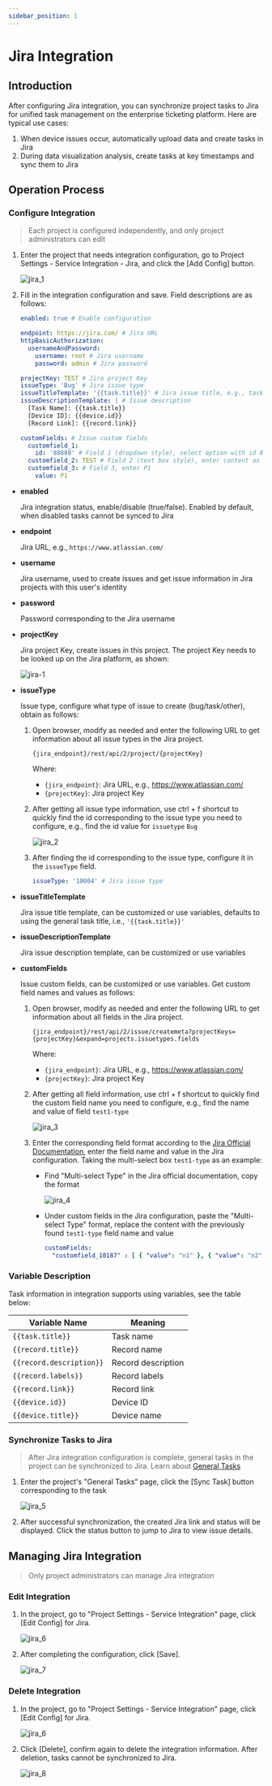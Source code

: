 ```yaml
---
sidebar_position: 1
---
```


# Jira Integration
## Introduction
After configuring Jira integration, you can synchronize project tasks to Jira for unified task management on the enterprise ticketing platform. Here are typical use cases:
1. When device issues occur, automatically upload data and create tasks in Jira
2. During data visualization analysis, create tasks at key timestamps and sync them to Jira

## Operation Process
### Configure Integration

> Each project is configured independently, and only project administrators can edit

1. Enter the project that needs integration configuration, go to Project Settings - Service Integration - Jira, and click the [Add Config] button.

    ![jira_1](./img/jira_1.png)

2. Fill in the integration configuration and save. Field descriptions are as follows:

    ```yaml
    enabled: true # Enable configuration

    endpoint: https://jira.com/ # Jira URL
    httpBasicAuthorization:
      usernameAndPassword:
        username: root # Jira username
        password: admin # Jira password

    projectKey: TEST # Jira project Key
    issueType: 'Bug' # Jira issue type
    issueTitleTemplate: '{{task.title}}' # Jira issue title, e.g., task name
    issueDescriptionTemplate: | # Issue description
      [Task Name]: {{task.title}}
      [Device ID]: {{device.id}}
      [Record Link]: {{record.link}}

    customFields: # Issue custom fields
      customfield_1:
        id: '88888' # Field 1 (dropdown style), select option with id 88888
      customfield_2: TEST # Field 2 (text box style), enter content as TEST
      customfield_3: # Field 3, enter P1
        value: P1
    ```

- **enabled**
  
  Jira integration status, enable/disable (true/false). Enabled by default, when disabled tasks cannot be synced to Jira

- **endpoint**

  Jira URL, e.g., `https://www.atlassian.com/`

- **username**
  
  Jira username, used to create issues and get issue information in Jira projects with this user's identity

- **password**
  
  Password corresponding to the Jira username

- **projectKey**

  Jira project Key, create issues in this project. The project Key needs to be looked up on the Jira platform, as shown:

  ![jira-1](./img/jira-1.png)

- **issueType**

  Issue type, configure what type of issue to create (bug/task/other), obtain as follows:

  1. Open browser, modify as needed and enter the following URL to get information about all issue types in the Jira project.

     ```Plain Text
     {jira_endpoint}/rest/api/2/project/{projectKey}
     ```

     Where:
     - `{jira_endpoint}`: Jira URL, e.g., https://www.atlassian.com/
     - `{projectKey}`: Jira project Key

  2. After getting all issue type information, use ctrl + f shortcut to quickly find the id corresponding to the issue type you need to configure, e.g., find the id value for `issuetype` `Bug`

        ![jira_2](./img/jira_2.png)

  3. After finding the id corresponding to the issue type, configure it in the `issueType` field.
    
      ```yaml
      issueType: '10004' # Jira issue type
      ```

- **issueTitleTemplate**

  Jira issue title template, can be customized or use variables, defaults to using the general task title, i.e., `'{{task.title}}'`

- **issueDescriptionTemplate**

  Jira issue description template, can be customized or use variables

- **customFields**

  Issue custom fields, can be customized or use variables. Get custom field names and values as follows:

  1. Open browser, modify as needed and enter the following URL to get information about all fields in the Jira project.

     ```Plain Text
     {jira_endpoint}/rest/api/2/issue/createmeta?projectKeys={projectKey}&expand=projects.issuetypes.fields
     ```

     Where:
     - `{jira_endpoint}`: Jira URL, e.g., https://www.atlassian.com/
     - `{projectKey}`: Jira project Key

  2. After getting all field information, use ctrl + f shortcut to quickly find the custom field name you need to configure, e.g., find the name and value of field `test1-type`

       ![jira_3](./img/jira_3.png)

  3. Enter the corresponding field format according to the [Jira Official Documentation](https://developer.atlassian.com/server/jira/platform/rest/v10000/intro/#field-input-formats), enter the field name and value in the Jira configuration. Taking the multi-select box `test1-type` as an example:
     - Find "Multi-select Type" in the Jira official documentation, copy the format

       ![jira_4](./img/jira_4.png)

     - Under custom fields in the Jira configuration, paste the "Multi-select Type" format, replace the content with the previously found `test1-type` field name and value

        ```yaml
        customFields: 
          "customfield_10187" : [ { "value": "n1" }, { "value": "n2" } ]
        ```

### Variable Description
Task information in integration supports using variables, see the table below:

| Variable Name | Meaning |
|--------|------|
| `{{task.title}}` | Task name |
| `{{record.title}}` | Record name |
| `{{record.description}}` | Record description |
| `{{record.labels}}` | Record labels |
| `{{record.link}}` | Record link |
| `{{device.id}}` | Device ID |
| `{{device.title}}` | Device name |

### Synchronize Tasks to Jira

> After Jira integration configuration is complete, general tasks in the project can be synchronized to Jira. Learn about [General Tasks](../project-collaboration/2-general-task.md)

1. Enter the project's "General Tasks" page, click the [Sync Task] button corresponding to the task

    ![jira_5](./img/jira_5.png)

2. After successful synchronization, the created Jira link and status will be displayed. Click the status button to jump to Jira to view issue details.

## Managing Jira Integration
> Only project administrators can manage Jira integration

### Edit Integration
1. In the project, go to "Project Settings - Service Integration" page, click [Edit Config] for Jira.

   ![jira_6](./img/jira_6.png)

2. After completing the configuration, click [Save].

   ![jira_7](./img/jira_7.png)

### Delete Integration
1. In the project, go to "Project Settings - Service Integration" page, click [Edit Config] for Jira.

   ![jira_6](./img/jira_6.png)

2. Click [Delete], confirm again to delete the integration information. After deletion, tasks cannot be synchronized to Jira.

   ![jira_8](./img/jira_8.png)